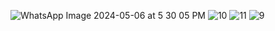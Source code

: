 ![WhatsApp Image 2024-05-06 at 5 30 05 PM](https://github.com/Yahya123-hub/Desktop-Shopping-System/assets/114072734/afbb4bc0-bfe0-4b8c-baed-d7ea69c804fb)
![10](https://github.com/Yahya123-hub/Desktop-Shopping-System/assets/114072734/e4a26c46-3d55-4452-bf84-761f8b850d11)
![11](https://github.com/Yahya123-hub/Desktop-Shopping-System/assets/114072734/fc0575b9-99d2-406e-82d9-f7165e586055)
![9](https://github.com/Yahya123-hub/Desktop-Shopping-System/assets/114072734/b46ffc32-8efa-46bf-a776-bfd60a34ab66)
